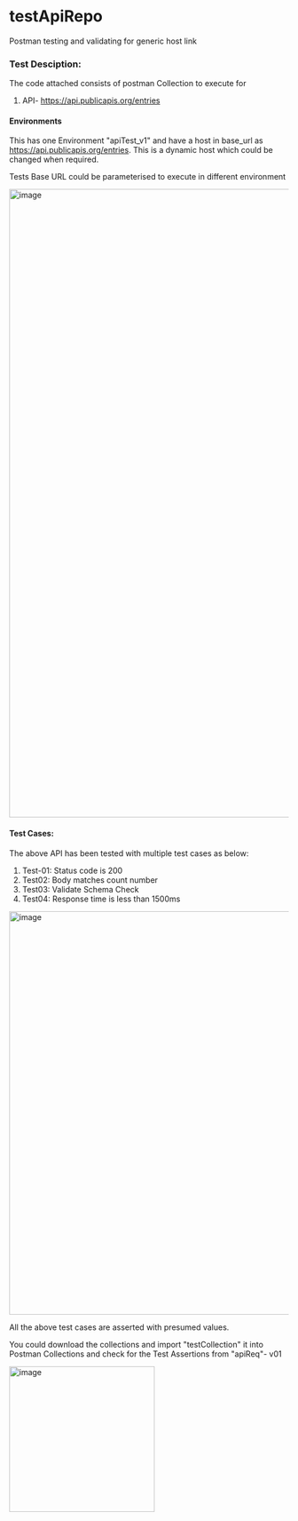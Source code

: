 # testApiRepo
Postman testing and validating for generic host link

### Test Desciption:
The code attached consists of postman Collection to execute for 

1. API- https://api.publicapis.org/entries

#### Environments
This has one Environment "apiTest_v1" and have a host in base_url as https://api.publicapis.org/entries. This is a dynamic host which could be changed when required.

Tests Base URL could be parameterised to execute in different environment

<img width="1131" alt="image" src="https://user-images.githubusercontent.com/112477826/187408079-81143089-a171-47a7-acc2-2589581d7cf0.png">

#### Test Cases:
The above API has been tested with multiple test cases as below:
1. Test-01: Status code is 200
2. Test02: Body matches count number
3. Test03: Validate Schema Check
4. Test04: Response time is less than 1500ms

<img width="726" alt="image" src="https://user-images.githubusercontent.com/112477826/187408582-fb4e204d-7511-4752-942f-35b467386422.png">

 All the above test cases are asserted with presumed values.

You could download the collections and import "testCollection" it into Postman Collections and check for the Test Assertions from "apiReq"- v01

<img width="262" alt="image" src="https://user-images.githubusercontent.com/112477826/187409785-1f933fcc-b40b-4458-8318-5fecb023e654.png">
